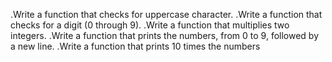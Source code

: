 .Write a function that checks for uppercase character.
.Write a function that checks for a digit (0 through 9).
.Write a function that multiplies two integers.
.Write a function that prints the numbers, from 0 to 9, followed by a new line.
.Write a function that prints 10 times the numbers
